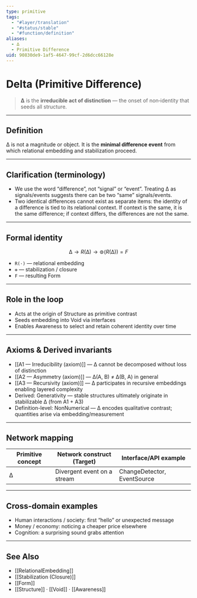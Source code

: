 ```yaml
---
type: primitive
tags:
  - "#layer/translation"
  - "#status/stable"
  - "#function/definition"
aliases:
  - ∆
  - Primitive Difference
uid: 90830de9-1af5-4647-99cf-2d6dcc66128e
---
```


# Delta (Primitive Difference)

> **∆** is the **irreducible act of distinction** — the onset of non‑identity that seeds all structure.

---

## Definition

∆ is not a magnitude or object. It is the **minimal difference event** from which relational embedding and stabilization proceed.

---

## Clarification (terminology)

- We use the word “difference”, not “signal” or “event”. Treating ∆ as signals/events suggests there can be two “same” signals/events.
- Two identical differences cannot exist as separate items: the identity of a difference is tied to its relational context. If context is the same, it is the same difference; if context differs, the differences are not the same.

---

## Formal identity

$$
∆ \to R(∆) \to ⊚(R(∆)) = F
$$

- `R(·)` — relational embedding
- `⊚` — stabilization / closure
- `F` — resulting Form

---

## Role in the loop

- Acts at the origin of Structure as primitive contrast
- Seeds embedding into Void via interfaces
- Enables Awareness to select and retain coherent identity over time

---

## Axioms & Derived invariants

- [[A1 — Irreducibility (axiom)]] — ∆ cannot be decomposed without loss of distinction
- [[A2 — Asymmetry (axiom)]] — ∆(A, B) ≠ ∆(B, A) in general
- [[A3 — Recursivity (axiom)]] — ∆ participates in recursive embeddings enabling layered complexity
- Derived: Generativity — stable structures ultimately originate in stabilizable ∆ (from A1 + A3)
- Definition-level: NonNumerical — ∆ encodes qualitative contrast; quantities arise via embedding/measurement

---

## Network mapping

| Primitive concept | Network construct (Target) | Interface/API example |
|-------------------|----------------------------|-----------------------|
| ∆                 | Divergent event on a stream | ChangeDetector, EventSource |

---

## Cross-domain examples

- Human interactions / society: first “hello” or unexpected message
- Money / economy: noticing a cheaper price elsewhere
- Cognition: a surprising sound grabs attention

---

## See Also

- [[RelationalEmbedding]]
- [[Stabilization (Closure)]]
- [[Form]]
- [[Structure]] · [[Void]] · [[Awareness]]
